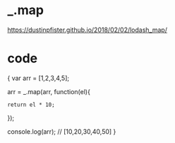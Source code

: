 # _.map
https://dustinpfister.github.io/2018/02/02/lodash_map/

# code
{
var arr = [1,2,3,4,5];
 
arr = _.map(arr, function(el){
 
    return el * 10;
 
});
 
console.log(arr);
// [10,20,30,40,50]
}
